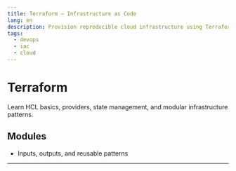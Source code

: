 ```yaml
---
title: Terraform – Infrastructure as Code
lang: en
description: Provision reproducible cloud infrastructure using Terraform, modules, and CI workflows.
tags:
  - devops
  - iac
  - cloud
---
```


# Terraform

Learn HCL basics, providers, state management, and modular infrastructure patterns.

## Modules

- Inputs, outputs, and reusable patterns 
---